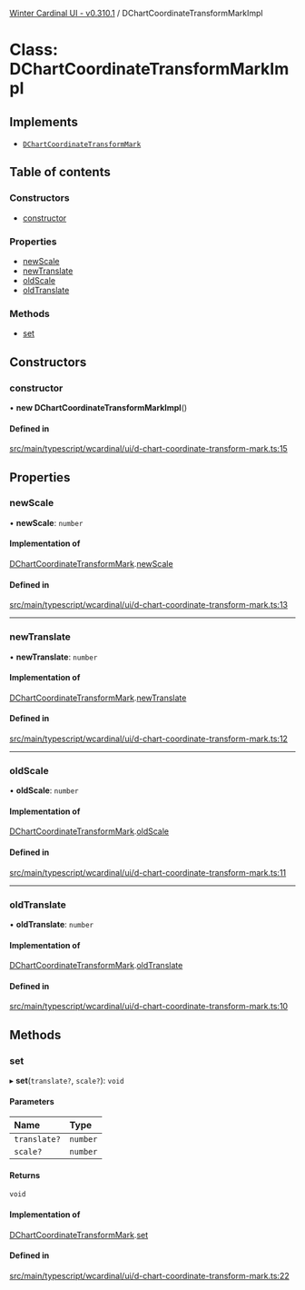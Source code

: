 [Winter Cardinal UI - v0.310.1](../index.md) / DChartCoordinateTransformMarkImpl

# Class: DChartCoordinateTransformMarkImpl

## Implements

- [`DChartCoordinateTransformMark`](../interfaces/DChartCoordinateTransformMark.md)

## Table of contents

### Constructors

- [constructor](DChartCoordinateTransformMarkImpl.md#constructor)

### Properties

- [newScale](DChartCoordinateTransformMarkImpl.md#newscale)
- [newTranslate](DChartCoordinateTransformMarkImpl.md#newtranslate)
- [oldScale](DChartCoordinateTransformMarkImpl.md#oldscale)
- [oldTranslate](DChartCoordinateTransformMarkImpl.md#oldtranslate)

### Methods

- [set](DChartCoordinateTransformMarkImpl.md#set)

## Constructors

### constructor

• **new DChartCoordinateTransformMarkImpl**()

#### Defined in

[src/main/typescript/wcardinal/ui/d-chart-coordinate-transform-mark.ts:15](https://github.com/winter-cardinal/winter-cardinal-ui/blob/v0.310.1/src/main/typescript/wcardinal/ui/d-chart-coordinate-transform-mark.ts#L15)

## Properties

### newScale

• **newScale**: `number`

#### Implementation of

[DChartCoordinateTransformMark](../interfaces/DChartCoordinateTransformMark.md).[newScale](../interfaces/DChartCoordinateTransformMark.md#newscale)

#### Defined in

[src/main/typescript/wcardinal/ui/d-chart-coordinate-transform-mark.ts:13](https://github.com/winter-cardinal/winter-cardinal-ui/blob/v0.310.1/src/main/typescript/wcardinal/ui/d-chart-coordinate-transform-mark.ts#L13)

___

### newTranslate

• **newTranslate**: `number`

#### Implementation of

[DChartCoordinateTransformMark](../interfaces/DChartCoordinateTransformMark.md).[newTranslate](../interfaces/DChartCoordinateTransformMark.md#newtranslate)

#### Defined in

[src/main/typescript/wcardinal/ui/d-chart-coordinate-transform-mark.ts:12](https://github.com/winter-cardinal/winter-cardinal-ui/blob/v0.310.1/src/main/typescript/wcardinal/ui/d-chart-coordinate-transform-mark.ts#L12)

___

### oldScale

• **oldScale**: `number`

#### Implementation of

[DChartCoordinateTransformMark](../interfaces/DChartCoordinateTransformMark.md).[oldScale](../interfaces/DChartCoordinateTransformMark.md#oldscale)

#### Defined in

[src/main/typescript/wcardinal/ui/d-chart-coordinate-transform-mark.ts:11](https://github.com/winter-cardinal/winter-cardinal-ui/blob/v0.310.1/src/main/typescript/wcardinal/ui/d-chart-coordinate-transform-mark.ts#L11)

___

### oldTranslate

• **oldTranslate**: `number`

#### Implementation of

[DChartCoordinateTransformMark](../interfaces/DChartCoordinateTransformMark.md).[oldTranslate](../interfaces/DChartCoordinateTransformMark.md#oldtranslate)

#### Defined in

[src/main/typescript/wcardinal/ui/d-chart-coordinate-transform-mark.ts:10](https://github.com/winter-cardinal/winter-cardinal-ui/blob/v0.310.1/src/main/typescript/wcardinal/ui/d-chart-coordinate-transform-mark.ts#L10)

## Methods

### set

▸ **set**(`translate?`, `scale?`): `void`

#### Parameters

| Name | Type |
| :------ | :------ |
| `translate?` | `number` |
| `scale?` | `number` |

#### Returns

`void`

#### Implementation of

[DChartCoordinateTransformMark](../interfaces/DChartCoordinateTransformMark.md).[set](../interfaces/DChartCoordinateTransformMark.md#set)

#### Defined in

[src/main/typescript/wcardinal/ui/d-chart-coordinate-transform-mark.ts:22](https://github.com/winter-cardinal/winter-cardinal-ui/blob/v0.310.1/src/main/typescript/wcardinal/ui/d-chart-coordinate-transform-mark.ts#L22)
